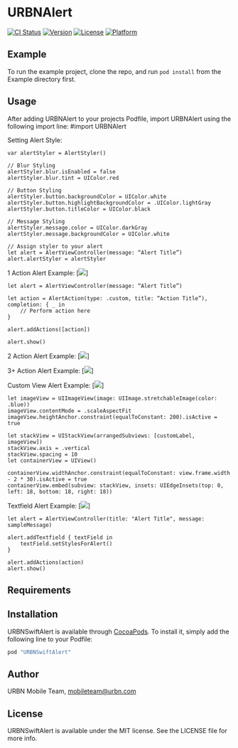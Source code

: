 # URBNAlert

[![CI Status](http://img.shields.io/travis/urbn/URBNAlert.svg?style=flat)](https://travis-ci.org/urbn/URBNAlert)
[![Version](https://img.shields.io/cocoapods/v/URBNAlert.svg?style=flat)](http://cocoadocs.org/docsets/URBNAlert)
[![License](https://img.shields.io/cocoapods/l/URBNAlert.svg?style=flat)](http://cocoadocs.org/docsets/URBNAlert)
[![Platform](https://img.shields.io/cocoapods/p/URBNAlert.svg?style=flat)](http://cocoadocs.org/docsets/URBNAlert)

## Example
To run the example project, clone the repo, and run `pod install` from the Example directory first.

## Usage
After adding URBNAlert to your projects Podfile, import URBNAlert using the following import line:
#import URBNAlert

Setting Alert Style:
```
var alertStyler = AlertStyler()

// Blur Styling
alertStyler.blur.isEnabled = false
alertStyler.blur.tint = UIColor.red

// Button Styling
alertStyler.button.backgroundColor = UIColor.white
alertStyler.button.highlightBackgroundColor = .UIColor.lightGray
alertStyler.button.titleColor = UIColor.black

// Message Styling
alertStyler.message.color = UIColor.darkGray
alertStyler.message.backgroundColor = UIColor.white

// Assign styler to your alert
let alert = AlertViewController(message: “Alert Title”)
alert.alertStyler = alertStyler
```

1 Action Alert Example:
[<img src="https://imgur.com/a/q0AVpDn">]
```
let alert = AlertViewController(message: “Alert Title”)

let action = AlertAction(type: .custom, title: “Action Title”), completion: { _ in
    // Perform action here
}

alert.addActions([action])

alert.show()
```

2 Action Alert Example:
[<img src="https://imgur.com/65JHhII">]

3+ Action Alert Example:
[<img src="https://imgur.com/dRXt6J5">]

Custom View Alert Example:
[<img src="https://imgur.com/HnZbmK9">]
```
let imageView = UIImageView(image: UIImage.stretchableImage(color: .blue))
imageView.contentMode = .scaleAspectFit
imageView.heightAnchor.constraint(equalToConstant: 200).isActive = true

let stackView = UIStackView(arrangedSubviews: [customLabel, imageView])
stackView.axis = .vertical
stackView.spacing = 10
let containerView = UIView()

containerView.widthAnchor.constraint(equalToConstant: view.frame.width - 2 * 30).isActive = true
containerView.embed(subview: stackView, insets: UIEdgeInsets(top: 0, left: 18, bottom: 18, right: 18))
```

Textfield Alert Example:
[<img src="https://imgur.com/MDwHzw3">]
```
let alert = AlertViewController(title: "Alert Title", message: sampleMessage)

alert.addTextfield { textField in
    textField.setStylesForAlert()
}

alert.addActions(action)
alert.show()
```

## Requirements


## Installation

URBNSwiftAlert is available through [CocoaPods](http://cocoapods.org). To install
it, simply add the following line to your Podfile:

```ruby
pod "URBNSwiftAlert"
```

## Author

URBN Mobile Team, mobileteam@urbn.com

## License

URBNSwiftAlert is available under the MIT license. See the LICENSE file for more info.
